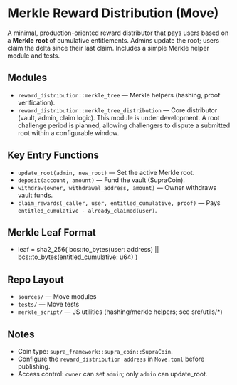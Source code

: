 # Merkle Reward Distribution (Move)

A minimal, production-oriented reward distributor that pays users based on a **Merkle root** of cumulative entitlements. Admins update the root; users claim the delta since their last claim. Includes a simple Merkle helper module and tests.

## Modules
- `reward_distribution::merkle_tree` — Merkle helpers (hashing, proof verification).
- `reward_distribution::merkle_tree_distribution` — Core distributor (vault, admin, claim logic). This module is under development. A root challenge period is planned, allowing challengers to dispute a submitted root within a configurable window.

## Key Entry Functions
- `update_root(admin, new_root)` — Set the active Merkle root.
- `deposit(account, amount)` — Fund the vault (SupraCoin).
- `withdraw(owner, withdrawal_address, amount)` — Owner withdraws vault funds.
- `claim_rewards(_caller, user, entitled_cumulative, proof)` — Pays `entitled_cumulative - already_claimed(user)`.

## Merkle Leaf Format
- leaf = sha2_256( bcs::to_bytes(user: address) || bcs::to_bytes(entitled_cumulative: u64) )

## Repo Layout
- `sources/` — Move modules
- `tests/` — Move tests
- `merkle_script/` — JS utilities (hashing/merkle helpers; see src/utils/*)

## Notes
- Coin type: `supra_framework::supra_coin::SupraCoin`.
- Configure the `reward_distribution address` in `Move.toml` before publishing.
- Access control: `owner` can set `admin`; only `admin` can update_root.

  
